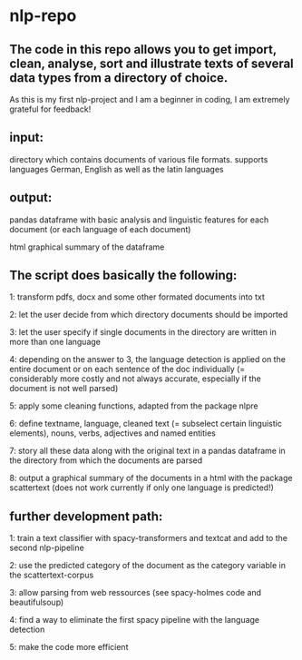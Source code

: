 # nlp-repo


The code in this repo allows you to get import, clean, analyse, sort and illustrate texts of several data types from a directory of choice.
- 

As this is my first nlp-project and I am a beginner in coding, I am extremely grateful for feedback!


input:
- 

directory which contains documents of various file formats. supports languages German, English as well as the latin languages

output:
- 

pandas dataframe with basic analysis and linguistic features for each document (or each language of each document)

html graphical summary of the dataframe



The script does basically the following:
- 

1: transform pdfs, docx and some other formated documents into txt

2: let the user decide from which directory documents should be imported

3: let the user specify if single documents in the directory are written in more than one language

4: depending on the answer to 3, the language detection is applied on the entire document or on each sentence of the doc individually (= considerably more costly and not always accurate, especially if the document is not well parsed)

5: apply some cleaning functions, adapted from the package nlpre

6: define textname, language, cleaned text (= subselect certain linguistic elements), nouns, verbs, adjectives and named entities

7: story all these data along with the original text in a pandas dataframe in the directory from which the documents are parsed

8: output a graphical summary of the documents in a html with the package scattertext (does not work currently if only one language is predicted!)



further development path:
- 

1: train a text classifier with spacy-transformers and textcat and add to the second nlp-pipeline

2: use the predicted category of the document as the category variable in the scattertext-corpus

3: allow parsing from web ressources (see spacy-holmes code and beautifulsoup)

4: find a way to eliminate the first spacy pipeline with the language detection

5: make the code more efficient
